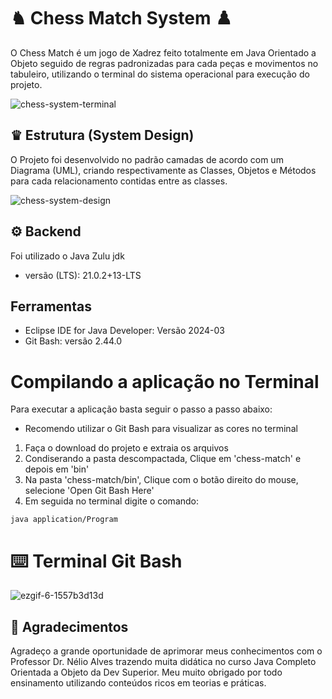 # ♞ Chess Match System ♟️
O Chess Match é um jogo de Xadrez feito totalmente em Java Orientado a Objeto seguido de regras padronizadas para cada peças e movimentos no tabuleiro, utilizando o terminal do sistema operacional para execução do projeto.

![chess-system-terminal](https://github.com/paulfms/chess-system-java/assets/15272145/ede70dd8-368c-48c7-af95-22387d553f5e)

## ♛ Estrutura (System Design)

O Projeto foi desenvolvido no padrão camadas de acordo com um Diagrama (UML), criando respectivamente as Classes, Objetos e Métodos para cada relacionamento contidas entre as classes.

![chess-system-design](https://github.com/paulfms/chess-system-java/assets/15272145/cb039f09-41a2-43e2-9d5e-9ee9471606f3)

## ⚙️ Backend

Foi utilizado o Java Zulu jdk
- versão (LTS): 21.0.2+13-LTS

## Ferramentas

- Eclipse IDE for Java Developer: Versão 2024-03
- Git Bash: versão 2.44.0

# Compilando a aplicação no Terminal
Para executar a aplicação basta seguir o passo a passo abaixo:

* Recomendo utilizar o Git Bash para visualizar as cores no terminal

 1. Faça o download do projeto e extraia os arquivos
 2. Condiserando a pasta descompactada, Clique em 'chess-match' e depois em 'bin'
 3. Na pasta 'chess-match/bin', Clique com o botão direito do mouse, selecione 'Open Git Bash Here'
 4. Em seguida no terminal digite o comando:
```
java application/Program

```

# ⌨️ Terminal Git Bash
![ezgif-6-1557b3d13d](https://github.com/paulfms/chess-system-java/assets/15272145/4ad474c4-9e4b-4d49-99d1-815a127969c7)


## 🎉 Agradecimentos
Agradeço a grande oportunidade de aprimorar meus conhecimentos com o Professor Dr. Nélio Alves trazendo muita didática no curso Java Completo Orientada a Objeto da Dev Superior. Meu muito obrigado por todo ensinamento utilizando conteúdos ricos em teorias e práticas.
